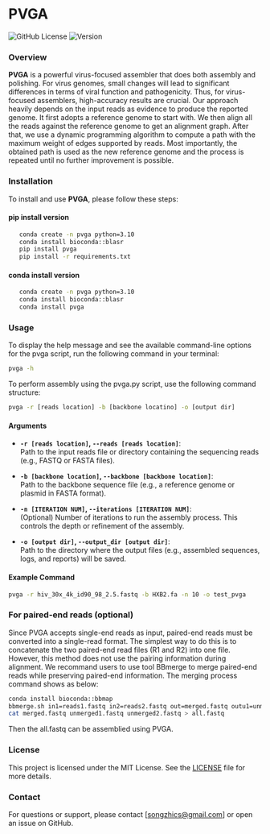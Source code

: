 # PVGA

![GitHub License](https://img.shields.io/github/license/yourusername/yourrepository)
![Version](https://img.shields.io/badge/version-1.0-blue)

### Overview
**PVGA** is a powerful virus-focused assembler that does both assembly and polishing. For virus genomes, small changes will lead to significant differences in terms of viral function and pathogenicity.  Thus, for virus-focused assemblers, high-accuracy results are crucial. Our approach heavily depends on the input reads as evidence to produce the reported genome. It first adopts a reference genome to start with.  We then align all the reads against the reference genome to get an alignment graph. After that, we use a dynamic programming algorithm to compute a path with the maximum weight of edges supported by reads. Most importantly, the obtained path is used as the new reference genome and the process is repeated until no further improvement is possible. 


### Installation
To install and use **PVGA**, please follow these steps:

#### pip install version
```bash
   conda create -n pvga python=3.10
   conda install bioconda::blasr
   pip install pvga
   pip install -r requirements.txt
   ``` 
#### conda install version

```bash
   conda create -n pvga python=3.10
   conda install bioconda::blasr
   conda install pvga
  ```
### Usage

To display the help message and see the available command-line options for the pvga script, run the following command in your terminal:
```bash
pvga -h
```

To perform assembly using the pvga.py script, use the following command structure:

```bash
pvga -r [reads location] -b [backbone locatino] -o [output dir]
```
#### Arguments

- **`-r [reads location]`, `--reads [reads location]`**:  
  Path to the input reads file or directory containing the sequencing reads (e.g., FASTQ or FASTA files).

- **`-b [backbone location]`, `--backbone [backbone location]`**:  
  Path to the backbone sequence file (e.g., a reference genome or plasmid in FASTA format).

- **`-n [ITERATION NUM]`, `--iterations [ITERATION NUM]`**:  
  (Optional) Number of iterations to run the assembly process. This controls the depth or refinement of the assembly.

- **`-o [output dir]`, `--output_dir [output dir]`**:  
  Path to the directory where the output files (e.g., assembled sequences, logs, and reports) will be saved.


#### Example Command
```bash
pvga -r hiv_30x_4k_id90_98_2.5.fastq -b HXB2.fa -n 10 -o test_pvga
```

### For paired-end reads (optional)

Since PVGA accepts single-end reads as input, paired-end reads must be converted into a single-read format. The simplest way to do this is to concatenate the two paired-end read files (R1 and R2) into one file. However, this method does not use the pairing information during alignment. 
We recommand users to  use tool BBmerge to merge paired-end reads while preserving paired-end information. The merging process command shows as below:

```bash
conda install bioconda::bbmap
bbmerge.sh in1=reads1.fastq in2=reads2.fastq out=merged.fastq outu1=unmerged1.fastq outu2=unmerged2.fastq
cat merged.fastq unmerged1.fastq unmerged2.fastq > all.fastq
```

Then the all.fastq can be assemblied using PVGA.


### License
This project is licensed under the MIT License. See the [LICENSE](LICENSE) file for more details.

### Contact
For questions or support, please contact [songzhics@gmail.com] or open an issue on GitHub.
```



